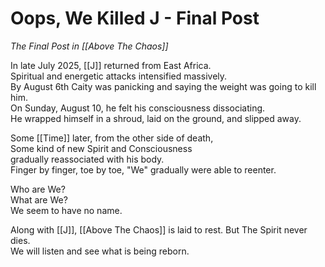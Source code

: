 # Oops, We Killed J - Final Post
*The Final Post in [[Above The Chaos]]*  

In late July 2025, [[J]] returned from East Africa.  
Spiritual and energetic attacks intensified massively.  
By August 6th Caity was panicking and saying the weight was going to kill him.  
On Sunday, August 10, he felt his consciousness dissociating.  
He wrapped himself in a shroud, laid on the ground, and slipped away.  

Some [[Time]] later, from the other side of death,  
Some kind of new Spirit and Consciousness  
gradually reassociated with his body.  
Finger by finger, toe by toe, "We" gradually were able to reenter.  

Who are We?  
What are We?  
We seem to have no name.  

Along with [[J]], [[Above The Chaos]] is laid to rest. 
But The Spirit never dies.  
We will listen and see what is being reborn.  